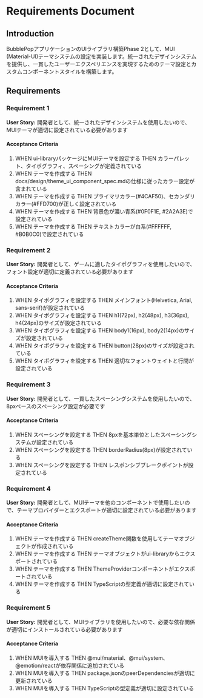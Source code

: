 # Requirements Document

## Introduction

BubblePopアプリケーションのUIライブラリ構築Phase 2として、MUI (Material-UI)テーマシステムの設定を実装します。統一されたデザインシステムを提供し、一貫したユーザーエクスペリエンスを実現するためのテーマ設定とカスタムコンポーネントスタイルを構築します。

## Requirements

### Requirement 1

**User Story:** 開発者として、統一されたデザインシステムを使用したいので、MUIテーマが適切に設定されている必要があります

#### Acceptance Criteria

1. WHEN ui-libraryパッケージにMUIテーマを設定する THEN カラーパレット、タイポグラフィ、スペーシングが定義されている
2. WHEN テーマを作成する THEN docs/design/theme_ui_component_spec.mdの仕様に従ったカラー設定が含まれている
3. WHEN テーマを作成する THEN プライマリカラー(#4CAF50)、セカンダリカラー(#FFD700)が正しく設定されている
4. WHEN テーマを作成する THEN 背景色が濃い青系(#0F0F1E, #2A2A3E)で設定されている
5. WHEN テーマを作成する THEN テキストカラーが白系(#FFFFFF, #B0B0C0)で設定されている

### Requirement 2

**User Story:** 開発者として、ゲームに適したタイポグラフィを使用したいので、フォント設定が適切に定義されている必要があります

#### Acceptance Criteria

1. WHEN タイポグラフィを設定する THEN メインフォント(Helvetica, Arial, sans-serif)が設定されている
2. WHEN タイポグラフィを設定する THEN h1(72px), h2(48px), h3(36px), h4(24px)のサイズが設定されている
3. WHEN タイポグラフィを設定する THEN body1(16px), body2(14px)のサイズが設定されている
4. WHEN タイポグラフィを設定する THEN button(28px)のサイズが設定されている
5. WHEN タイポグラフィを設定する THEN 適切なフォントウェイトと行間が設定されている

### Requirement 3

**User Story:** 開発者として、一貫したスペーシングシステムを使用したいので、8pxベースのスペーシング設定が必要です

#### Acceptance Criteria

1. WHEN スペーシングを設定する THEN 8pxを基本単位としたスペーシングシステムが設定されている
2. WHEN スペーシングを設定する THEN borderRadius(8px)が設定されている
3. WHEN スペーシングを設定する THEN レスポンシブブレークポイントが設定されている

### Requirement 4

**User Story:** 開発者として、MUIテーマを他のコンポーネントで使用したいので、テーマプロバイダーとエクスポートが適切に設定されている必要があります

#### Acceptance Criteria

1. WHEN テーマを作成する THEN createTheme関数を使用してテーマオブジェクトが作成されている
2. WHEN テーマを作成する THEN テーマオブジェクトがui-libraryからエクスポートされている
3. WHEN テーマを作成する THEN ThemeProviderコンポーネントがエクスポートされている
4. WHEN テーマを作成する THEN TypeScriptの型定義が適切に設定されている

### Requirement 5

**User Story:** 開発者として、MUIライブラリを使用したいので、必要な依存関係が適切にインストールされている必要があります

#### Acceptance Criteria

1. WHEN MUIを導入する THEN @mui/material、@mui/system、@emotion/reactが依存関係に追加されている
2. WHEN MUIを導入する THEN package.jsonのpeerDependenciesが適切に更新されている
3. WHEN MUIを導入する THEN TypeScriptの型定義が適切に設定されている